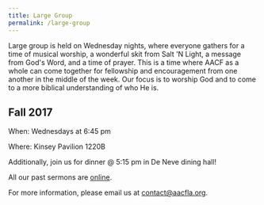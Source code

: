 ```yaml
---
title: Large Group
permalink: /large-group
---
```


Large group is held on Wednesday nights, where everyone gathers for a time of musical worship, a wonderful skit from Salt 'N Light, a message from God's Word, and a time of prayer. This is a time where AACF as a whole can come together for fellowship and encouragement from one another in the middle of the week. Our focus is to worship God and to come to a more biblical understanding of who He is.

## Fall 2017

When: Wednesdays at 6:45 pm

Where: Kinsey Pavilion 1220B

Additionally, join us for dinner @ 5:15 pm in De Neve dining hall!

All our past sermons are [online](/sermons).

For more information, please email us at <contact@aacfla.org>.
